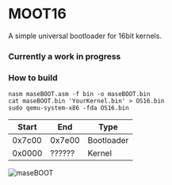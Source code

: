 # MOOT16
A simple universal bootloader for 16bit kernels.

### Currently a work in progress

### How to build

```
nasm maseBOOT.asm -f bin -o maseBOOT.bin
cat maseBOOT.bin 'YourKernel.bin' > OS16.bin
sudo qemu-system-x86 -fda OS16.bin
```

Start  | End    | Type
-------|--------|-------------
0x7c00 | 0x7e00 | Bootloader
0x0000 | ?????? | Kernel

![maseBOOT](https://github.com/masen-f/maseBOOT/blob/main/maseBOOT.png)
